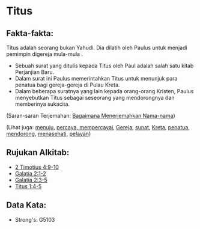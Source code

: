 # Titus

## Fakta-fakta:

Titus adalah seorang bukan Yahudi. Dia dilatih oleh Paulus untuk menjadi pemimpin digereja mula-mula .

- Sebuah surat yang ditulis kepada Titus oleh Paul adalah salah satu kitab Perjanjian Baru.
- Dalam surat ini Paulus memerintahkan Titus untuk menunjuk para penatua bagi gereja-gereja di Pulau Kreta.
- Dalam beberapa suratnya yang lain kepada orang-orang Kristen, Paulus menyebutkan Titus sebagai seseorang yang mendorongnya dan memberinya sukacita.

(Saran-saran Terjemahan: [Bagaimana Menerjemahkan Nama-nama](rc://en/ta/man/translate/translate-names))

(Lihat juga: [menuju](../kt/appoint.md), [percaya, mempercayai](../kt/believe.md), [Gereja](../kt/church.md), [sunat](../kt/circumcise.md), [Kreta](../names/crete.md), [penatua](../other/elder.md), [mendorong](../other/courage.md), [menasehati](../other/instruct.md), [pelayan](../kt/minister.md))

## Rujukan Alkitab:

- [2 Timotius 4:9-10](rc://en/tn/help/2ti/04/09)
- [Galatia 2:1-2](rc://en/tn/help/gal/02/01)
- [Galatia 2:3-5](rc://en/tn/help/gal/02/03)
- [Titus 1:4-5](rc://en/tn/help/tit/01/04)

## Data Kata:

- Strong's: G5103
